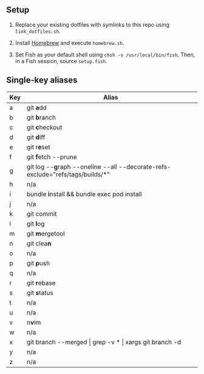 ## Setup

1. Replace your existing dotfiles with symlinks to this repo using `link_dotfiles.sh`.

2. Install [Homebrew](https://brew.sh/) and execute `homebrew.sh`.

3. Set Fish as your default shell using `chsh -s /usr/local/bin/fish`. Then, in a Fish session, source `setup.fish`.

## Single-key aliases

Key |   Alias
--  |   --
a   |   git **a**dd
b   |   git **b**ranch
c   |   git **c**heckout
d   |   git **d**iff
e   |   git r**e**set
f   |   git **f**etch --prune
g   |   git log --**g**raph --oneline --all --decorate-refs-exclude=\"refs/tags/builds/*\"
h   |   n/a
i   |   bundle **i**nstall && bundle exec pod install
j   |   n/a
k   |   git commit
l   |   git **l**og
m   |   git **m**ergetool
n   |   git clea**n**
o   |   n/a
p   |   git **p**ush
q   |   n/a
r   |   git **r**ebase
s   |   git **s**tatus
t   |   n/a
u   |   n/a
v   |   n**v**im
w   |   n/a
x   |   git branch --merged \| grep -v \* \| xargs git branch -d
y   |   n/a
z   |   n/a
